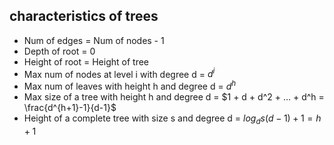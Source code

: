## characteristics of trees
- Num of edges = Num of nodes - 1
- Depth of root = 0
- Height of root = Height of tree
- Max num of nodes at level i with degree d = $d^i$
- Max num of leaves with height h and degree d = $d^h$
- Max size of a tree with height h and degree d = $1 + d + d^2 + ... + d^h = \frac{d^{h+1}-1}{d-1}$
- Height of a complete tree with size s and degree d = $log_d { s(d-1)+1} = h+1$